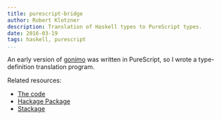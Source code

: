 ```yaml
---
title: purescript-bridge
author: Robert Klotzner
description: Translation of Haskell types to PureScript types.
date: 2016-03-19
tags: haskell, purescript
...
```


An early version of [gonimo][gonimo] was written in PureScript, so I wrote a
type-definition translation program.

Related resources:

 - [The code](https://github.com/eskimor/purescript-bridge)
 - [Hackage Package](http://hackage.haskell.org/package/purescript-bridge)
 - [Stackage](https://www.stackage.org/package/purescript-bridge)

[gonimo]: https://gonimo.com
